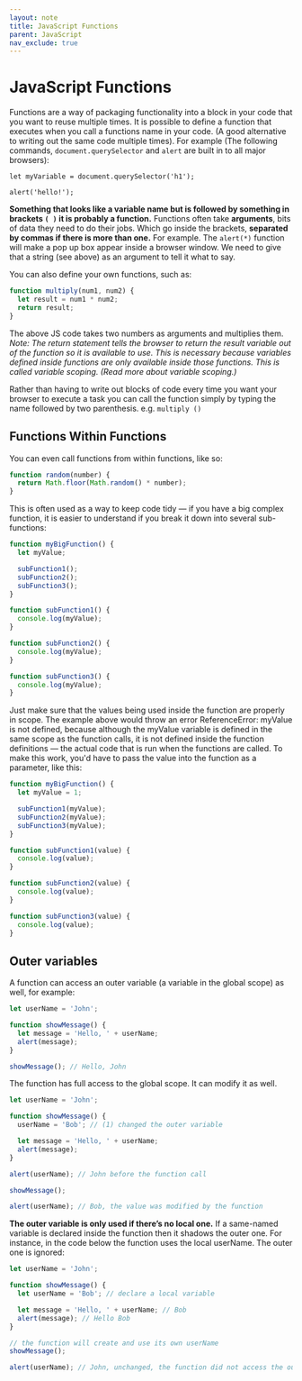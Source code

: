 ```yaml
---
layout: note
title: JavaScript Functions
parent: JavaScript
nav_exclude: true
---
```


# JavaScript Functions

Functions are a way of packaging functionality into a block in your code that you want to reuse multiple times. It is possible to define a function that executes when you call a functions name in your code. (A good alternative to writing out the same code multiple times). For example (The following commands, `document.querySelector` and `alert` are built in to all major browsers):

`let myVariable = document.querySelector('h1');`

`alert('hello!');`

**Something that looks like a variable name but is followed by something in brackets `( )` it is probably a function.** Functions often take **arguments**, bits of data they need to do their jobs. Which go inside the brackets, **separated by commas if there is more than one.** For example. The `alert(*)` function will make a pop up box appear inside a browser window. We need to give that a string (see above) as an argument to tell it what to say.

You can also define your own functions, such as:

```js
function multiply(num1, num2) {
  let result = num1 * num2;
  return result;
}
```

The above JS code takes two numbers as arguments and multiplies them. _Note: The return statement tells the browser to return the result variable out of the function so it is available to use. This is necessary because variables defined inside functions are only available inside those functions. This is called variable scoping. (Read more about variable scoping.)_

Rather than having to write out blocks of code every time you want your browser to execute a task you can call the function simply by typing the name followed by two parenthesis. e.g. `multiply ()`

## Functions Within Functions

You can even call functions from within functions, like so:

```js
function random(number) {
  return Math.floor(Math.random() * number);
}
```

This is often used as a way to keep code tidy — if you have a big complex function, it is easier to understand if you break it down into several sub-functions:

```js
function myBigFunction() {
  let myValue;

  subFunction1();
  subFunction2();
  subFunction3();
}

function subFunction1() {
  console.log(myValue);
}

function subFunction2() {
  console.log(myValue);
}

function subFunction3() {
  console.log(myValue);
}
```

Just make sure that the values being used inside the function are properly in scope. The example above would throw an error ReferenceError: myValue is not defined, because although the myValue variable is defined in the same scope as the function calls, it is not defined inside the function definitions — the actual code that is run when the functions are called. To make this work, you'd have to pass the value into the function as a parameter, like this:

```js
function myBigFunction() {
  let myValue = 1;

  subFunction1(myValue);
  subFunction2(myValue);
  subFunction3(myValue);
}

function subFunction1(value) {
  console.log(value);
}

function subFunction2(value) {
  console.log(value);
}

function subFunction3(value) {
  console.log(value);
}
```

## Outer variables

A function can access an outer variable (a variable in the global scope) as well, for example:

```js
let userName = 'John';

function showMessage() {
  let message = 'Hello, ' + userName;
  alert(message);
}

showMessage(); // Hello, John
```

The function has full access to the global scope. It can modify it as well.

```js
let userName = 'John';

function showMessage() {
  userName = 'Bob'; // (1) changed the outer variable

  let message = 'Hello, ' + userName;
  alert(message);
}

alert(userName); // John before the function call

showMessage();

alert(userName); // Bob, the value was modified by the function
```

**The outer variable is only used if there’s no local one.** If a same-named variable is declared inside the function then it shadows the outer one. For instance, in the code below the function uses the local userName. The outer one is ignored:

```js
let userName = 'John';

function showMessage() {
  let userName = 'Bob'; // declare a local variable

  let message = 'Hello, ' + userName; // Bob
  alert(message); // Hello Bob
}

// the function will create and use its own userName
showMessage();

alert(userName); // John, unchanged, the function did not access the outer variable
```
